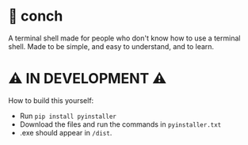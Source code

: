 # 🐚 conch
A terminal shell made for people who don't know how to use a terminal shell. Made to be simple, and easy to understand, and to learn.
# ⚠️ IN DEVELOPMENT ⚠️
How to build this yourself: 
- Run `pip install pyinstaller`
- Download the files and run the commands in `pyinstaller.txt`
- .exe should appear in `/dist`.
